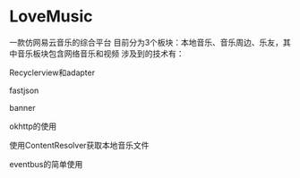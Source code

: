 # LoveMusic
一款仿网易云音乐的综合平台
目前分为3个板块：本地音乐、音乐周边、乐友，其中音乐板块包含网络音乐和视频
涉及到的技术有：

Recyclerview和adapter

fastjson

banner

okhttp的使用

使用ContentResolver获取本地音乐文件

eventbus的简单使用
